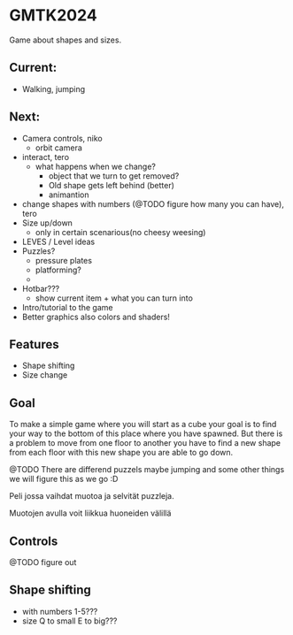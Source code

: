 # GMTK2024

Game about shapes and sizes.

## Current:
- Walking, jumping

## Next:
- Camera controls, niko
    - orbit camera
- interact, tero
    - what happens when we change?
        - object that we turn to get removed? 
        - Old shape gets left behind (better)
        - animantion
- change shapes with numbers (@TODO figure how many you can have), tero
- Size up/down
    - only in certain scenarious(no cheesy weesing)
- LEVES / Level ideas
- Puzzles?
    - pressure plates
    - platforming?
    - 
- Hotbar???
    - show current item +  what you can turn into
- Intro/tutorial to the game
- Better graphics also colors and shaders!




## Features

- Shape shifting
- Size change

## Goal

To make a simple game where you will start as a cube your goal is to find your way to the bottom of this place where you have spawned.
But there is a problem to move from one floor to another you have to find a new shape from each floor with this new shape you are able to go down.

@TODO
There are differend puzzels maybe jumping and some other things we will figure this as we go :D


Peli jossa vaihdat muotoa ja selvität puzzleja.

Muotojen avulla voit liikkua huoneiden välillä 
## Controls

@TODO figure out
## Shape shifting
- with numbers 1-5???
- size Q to small E to  big???
